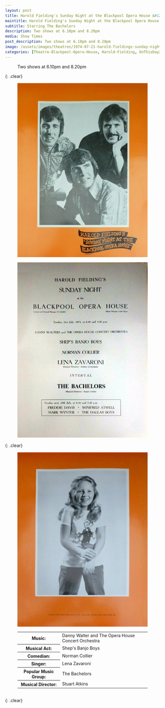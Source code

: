 ```yaml
---
layout: post
title: Harold Fielding's Sunday Night at the Blackpool Opera House &#124; 21 July 1974
maintitle: Harold Fielding's Sunday Night at the Blackpool Opera House
subtitle: Starring The Bachelors
description: Two shows at 6.10pm and 8.20pm
media: Show Times
post_description: Two shows at 6.10pm and 8.20pm
image: /assets/images/theatres/1974-07-21-harold-fieldings-sunday-night-at-the-blackpool-opera-house-01.png
categories: [Theatre-Blackpool-Opera-House, Harold-Fielding, OnThisDay21July]
---
```


<figure class="fig3">
Two shows at 6.10pm and 8.20pm
</figure>

{: .clear}

<figure class="fig1">
<a href="/assets/images/theatres/1974-07-21-harold-fieldings-sunday-night-at-the-blackpool-opera-house-01.png"><img src="/assets/images/theatres/1974-07-21-harold-fieldings-sunday-night-at-the-blackpool-opera-house-01.png" class="full-width zoom-in"></a>
</figure>

<figure class="fig2">
<a href="/assets/images/theatres/1974-07-21-harold-fieldings-sunday-night-at-the-blackpool-opera-house-02.png"><img src="/assets/images/theatres/1974-07-21-harold-fieldings-sunday-night-at-the-blackpool-opera-house-02.png" class="full-width zoom-in"></a>
</figure>

{: .clear}

<figure class="fig1">
<a href="/assets/images/theatres/1974-07-21-harold-fieldings-sunday-night-at-the-blackpool-opera-house-03.png"><img src="/assets/images/theatres/1974-07-21-harold-fieldings-sunday-night-at-the-blackpool-opera-house-03.png" class="full-width zoom-in"></a>
</figure>

<figure class="fig2">
<table>
<tr><th>Music:</th><td>Danny Walter and The Opera House Concert Orchestra</td></tr>
<tr><th>Musical Act:</th><td>Shep's Banjo Boys</td></tr>
<tr><th>Comedian:</th><td>Norman Collier</td></tr>
<tr><th>Singer:</th><td>Lena Zavaroni</td></tr>
<tr><th>Popular Music Group:</th><td>The Bachelors</td></tr>
<tr><th>Musical Director:</th><td>Stuart Atkins</td></tr>
</table>
</figure>

<br />{: .clear}
